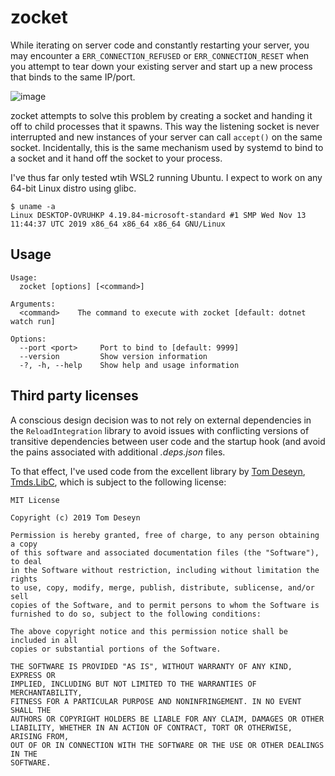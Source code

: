# zocket


While iterating on server code and constantly restarting your server, you may encounter a `ERR_CONNECTION_REFUSED` or `ERR_CONNECTION_RESET` when you attempt to tear down your existing server and start up a new process that binds to the same IP/port.

![image](https://user-images.githubusercontent.com/4734691/88629720-7bc47100-d064-11ea-84c4-fc7bc81d5616.png)

zocket attempts to solve this problem by creating a socket and handing it off to child processes that it spawns. This way the listening socket is never interrupted and new instances of your server can call `accept()` on the same socket. Incidentally, this is the same mechanism used by systemd to bind to a socket and it hand off the socket to your process.

I've thus far only tested wtih WSL2 running Ubuntu. I expect to work on any 64-bit Linux distro using glibc.
```
$ uname -a
Linux DESKTOP-OVRUHKP 4.19.84-microsoft-standard #1 SMP Wed Nov 13 11:44:37 UTC 2019 x86_64 x86_64 x86_64 GNU/Linux
```

## Usage

```
Usage:
  zocket [options] [<command>]

Arguments:
  <command>    The command to execute with zocket [default: dotnet watch run]

Options:
  --port <port>     Port to bind to [default: 9999]
  --version         Show version information
  -?, -h, --help    Show help and usage information
  ```
  
  ## Third party licenses
  
  A conscious design decision was to not rely on external dependencies in the `ReloadIntegration` library to avoid issues with conflicting versions of transitive dependencies between user code and the startup hook (and avoid the pains associated with additional *.deps.json* files.
  
  To that effect, I've used code from the excellent library by [Tom Deseyn](https://github.com/tmds), [Tmds.LibC](https://github.com/tmds/Tmds.LibC), which is subject to the following license:
  
  ```
  MIT License

Copyright (c) 2019 Tom Deseyn

Permission is hereby granted, free of charge, to any person obtaining a copy
of this software and associated documentation files (the "Software"), to deal
in the Software without restriction, including without limitation the rights
to use, copy, modify, merge, publish, distribute, sublicense, and/or sell
copies of the Software, and to permit persons to whom the Software is
furnished to do so, subject to the following conditions:

The above copyright notice and this permission notice shall be included in all
copies or substantial portions of the Software.

THE SOFTWARE IS PROVIDED "AS IS", WITHOUT WARRANTY OF ANY KIND, EXPRESS OR
IMPLIED, INCLUDING BUT NOT LIMITED TO THE WARRANTIES OF MERCHANTABILITY,
FITNESS FOR A PARTICULAR PURPOSE AND NONINFRINGEMENT. IN NO EVENT SHALL THE
AUTHORS OR COPYRIGHT HOLDERS BE LIABLE FOR ANY CLAIM, DAMAGES OR OTHER
LIABILITY, WHETHER IN AN ACTION OF CONTRACT, TORT OR OTHERWISE, ARISING FROM,
OUT OF OR IN CONNECTION WITH THE SOFTWARE OR THE USE OR OTHER DEALINGS IN THE
SOFTWARE.
```
 
